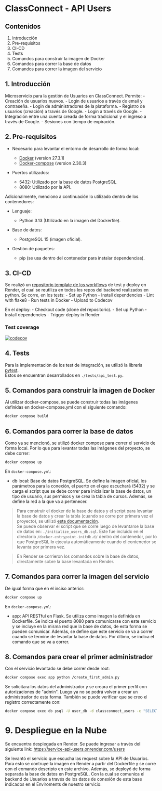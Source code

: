 # ClassConnect - API Users

## Contenidos
1. Introducción
2. Pre-requisitos
3. CI-CD
4. Tests
5. Comandos para construir la imagen de Docker
6. Comandos para correr la base de datos
7. Comandos para correr la imagen del servicio

## 1. Introducción

Microservicio para la gestión de Usuarios en ClassConnect.
Permite:
    - Creación de usuarios nuevos.
    - Login de usuarios a través de email y contraseña.
    - Login de administradores de la plataforma.
    - Registro de usuarios (creación) a través de Google.
    - Login a través de Google.
    - Integración entre una cuenta creada de forma tradicional y el ingreso a través de Google.
    - Sesiones con tiempo de expiración.

## 2. Pre-requisitos
- Necesario para levantar el entorno de desarrollo de forma local:
    - [Docker](https://docs.docker.com/get-started/introduction/) (version 27.3.1) 
    - [Docker-compose](https://docs.docker.com/compose/install/) (version 2.30.3)

- Puertos utilizados: 
    - 5432: Utilizado por la base de datos PostgreSQL.
    - 8080: Utilizado por la API.

Adicionalmente, menciono a continuación lo utilizado dentro de los contenedores:

- Lenguaje:
    - Python 3.13 (Utilizado en la imagen del Dockerfile).

- Base de datos:
    - PostgreSQL 15 (imagen oficial).

- Gestión de paquetes:
    - pip (se usa dentro del contenedor para instalar dependencias).


## 3. CI-CD

Se realizó un [repositorio template de los workflows](https://github.com/1c2025-IngSoftware2-g7/ci_templates/tree/main) de test y deploy en Render, el cual se reutiliza en todos los repos del backend realizados en python.
Se corre, en los tests:
    - Set up Python
    - Install dependencies
    - Lint with flake8
    - Run tests in Docker
    - Upload to Codecov

En el deploy: 
    - Checkout code (clone del repositorio).
    - Set up Python
    - Install dependencies
    - Trigger deploy in Render

### Test coverage

[![codecov](https://codecov.io/gh/1c2025-IngSoftware2-g7/service_api_users/branch/<RAMA>/graph/badge.svg)](https://codecov.io/gh/1c2025-IngSoftware2-g7/service_api_users)


## 4. Tests
Para la implementación de los test de integración, se utilizó la librería [pytest](https://www.psycopg.org/psycopg3/docs/basic/index.html).  
Estos se encuentran desarrollados en ```./tests/api_test.py```.  


## 5. Comandos para construir la imagen de Docker
Al utilizar docker-compose, se puede construir todas las imágenes definidas en docker-compose.yml con el siguiente comando:
```bash
docker compose build
```

## 6. Comandos para correr la base de datos
Como ya se mencionó, se utilizó docker compose para correr el servicio de forma local. Por lo que para levantar todas las imágenes del proyecto, se debe correr:
```bash
docker compose up
```

En ```docker-compose.yml```:
- db local: Base de datos PostgreSQL. Se define la imagen oficial, los parámetros para la conexión, el puerto en el que escuchará (5432) y se carga el script que se debe correr para inicializar la base de datos, un tipo de usuario, sus permisos y se crea la tabla de cursos. Además, se define la red a la que va a pertenecer.  

> Para construir el docker de la base de datos y el script para levantar la base de datos y crear la tabla (cuando se corre por primera vez el proyecto), se utilizó [esta documentación](https://hub.docker.com/_/postgres).  
Se puede observar el script que se corre luego de levantarse la base de datos en: ```./initialize_users_db.sql```. Este fue incluido en el directorio ```/docker-entrypoint-initdb.d/``` dentro del contenedor, por lo que PostgreSQL lo ejecuta automáticamente cuando el contenedor se levanta por primera vez.

> En Render se corrieron los comandos sobre la base de datos, directamente sobre la base levantada en Render.

## 7. Comandos para correr la imagen del servicio
De igual forma que en el inciso anterior:
```bash
docker compose up
```

En ```docker-compose.yml```:
- app: API RESTful en Flask. Se utiliza como imagen la definida en Dockerfile. Se indica el puerto 8080 para comunicarse con este servicio y se incluye en la misma red que la base de datos, de esta forma se pueden comunicar. Además, se define que este servicio se va a correr cuando se termine de levantar la base de datos. Por último, se indica el comando que se va a correr.

## 8. Comandos para crear el primer administrador
Con el servicio levantado se debe correr desde root:
```bash
docker compose exec app python /create_first_admin.py
```

Se solicitara los datos del administrador y se creara el primer perfil con autorizaciones de "admin". Luego ya no se podrá volver a crear un administrador de esta forma. También se puede verificar que se creo el registro correctamente con:
```bash
docker compose exec db psql -U user_db -d classconnect_users -c "SELECT * FROM users WHERE role='admin';"
```

# 9. Despliegue en la Nube 

Se encuentra desplegada en Render. 
Se puede ingresar a través del siguiente link: https://service-api-users.onrender.com/users

Se levantó el servicio que escucha las request sobre la API de Usuarios. Para esto se contruye la imagen en Render a partir del Dockerfile y se corre con el comando descripto en este archivo.
Además, se deployó de forma separada la base de datos en PostgreSQL. Con la cual se comunica el backend de Usuarios a través de los datos de conexión de esta base indicados en el Enviroments de nuestro servicio.
